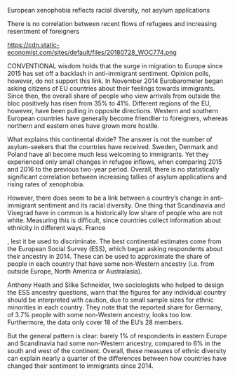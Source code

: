 European xenophobia reflects racial diversity, not asylum applications

There is no correlation between recent flows of refugees and increasing resentment of foreigners

https://cdn.static-economist.com/sites/default/files/20180728_WOC774.png

CONVENTIONAL wisdom holds that the surge in migration to Europe since 2015 has set off a backlash in anti-immigrant sentiment. Opinion polls, however, do not support this link. In November 2014 Eurobarometer began asking citizens of EU countries about their feelings towards immigrants. Since then, the overall share of people who view arrivals from outside the bloc positively has risen from 35% to 41%. Different regions of the EU, however, have been pulling in opposite directions. Western and southern European countries have generally become friendlier to foreigners, whereas northern and eastern ones have grown more hostile. 

What explains this continental divide? The answer is not the number of asylum-seekers that the countries have received. Sweden, Denmark and Poland have all become much less welcoming to immigrants. Yet they experienced only small changes in refugee inflows, when comparing 2015 and 2016 to the previous two-year period. Overall, there is no statistically significant correlation between increasing tallies of asylum applications and rising rates of xenophobia.

However, there does seem to be a link between a country’s change in anti-immigrant sentiment and its racial diversity. One thing that Scandinavia and Visegrad have in common is a historically low share of people who are not white. Measuring this is difficult, since countries collect information about ethnicity in different ways. France 

, lest it be used to discriminate. The best continental estimates come from the European Social Survey (ESS), which began asking respondents about their ancestry in 2014. These can be used to approximate the share of people in each country that have some non-Western ancestry (i.e. from outside Europe, North America or Australasia).

Anthony Heath and Silke Schneider, two sociologists who helped to design the ESS ancestry questions, warn that the figures for any individual country should be interpreted with caution, due to small sample sizes for ethnic minorities in each country. They note that the reported share for Germany, of 3.7% people with some non-Western ancestry, looks too low. Furthermore, the data only cover 18 of the EU’s 28 members. 

But the general pattern is clear: barely 1% of respondents in eastern Europe and Scandinavia had some non-Western ancestry, compared to 6% in the south and west of the continent. Overall, these measures of ethnic diversity can explain nearly a quarter of the differences between how countries have changed their sentiment to immigrants since 2014.